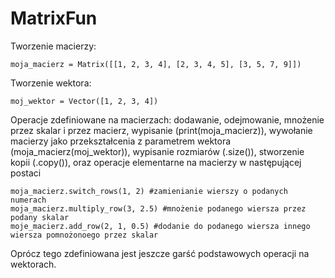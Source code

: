 # MatrixFun
Tworzenie macierzy: 
```
moja_macierz = Matrix([[1, 2, 3, 4], [2, 3, 4, 5], [3, 5, 7, 9]])
```
Tworzenie wektora:
```
moj_wektor = Vector([1, 2, 3, 4])
```
Operacje zdefiniowane na macierzach: dodawanie, odejmowanie, mnożenie przez skalar i przez macierz, wypisanie (print(moja_macierz)), wywołanie macierzy jako przekształcenia z parametrem wektora (moja_macierz(moj_wektor)), wypisanie rozmiarów (.size()), stworzenie kopii (.copy()), oraz operacje elementarne na macierzy w następującej postaci
```
moja_macierz.switch_rows(1, 2) #zamienianie wierszy o podanych numerach
moja_macierz.multiply_row(3, 2.5) #mnożenie podanego wiersza przez podany skalar
moje_macierz.add_row(2, 1, 0.5) #dodanie do podanego wiersza innego wiersza pomnożonoego przez skalar
```
Oprócz tego zdefiniowana jest jeszcze garść podstawowych operacji na wektorach.
